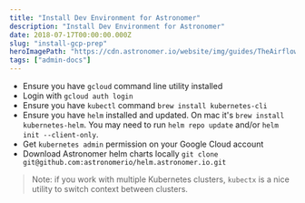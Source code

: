 ```yaml
---
title: "Install Dev Environment for Astronomer"
description: "Install Dev Environment for Astronomer"
date: 2018-07-17T00:00:00.000Z
slug: "install-gcp-prep"
heroImagePath: "https://cdn.astronomer.io/website/img/guides/TheAirflowUI_preview.png"
tags: ["admin-docs"]
---
```


* Ensure you have `gcloud` command line utility installed
* Login with `gcloud auth login`
* Ensure you have `kubectl` command `brew install kubernetes-cli`
* Ensure you have `helm` installed and updated. On mac it's `brew install kubernetes-helm`.
  You may need to run `helm repo update` and/or `helm init --client-only`.
* Get `kubernetes admin` permission on your Google Cloud account
* Download Astronomer helm charts locally `git clone git@github.com:astronomerio/helm.astronomer.io.git`

> Note: if you work with multiple Kubernetes clusters, `kubectx` is a nice utility
to switch context between clusters.
